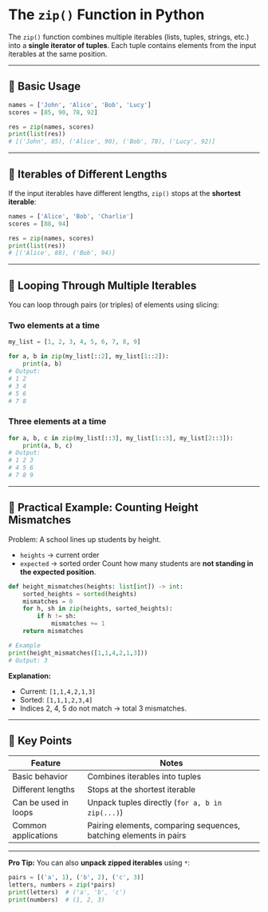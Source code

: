 

#  The `zip()` Function in Python

The `zip()` function combines multiple iterables (lists, tuples, strings, etc.) into a **single iterator of tuples**. Each tuple contains elements from the input iterables at the same position.

---

## 🔹 Basic Usage

```python
names = ['John', 'Alice', 'Bob', 'Lucy']
scores = [85, 90, 78, 92]

res = zip(names, scores)
print(list(res))
# [('John', 85), ('Alice', 90), ('Bob', 78), ('Lucy', 92)]
````

---

## 🔹 Iterables of Different Lengths

If the input iterables have different lengths, `zip()` stops at the **shortest iterable**:

```python
names = ['Alice', 'Bob', 'Charlie']
scores = [88, 94]

res = zip(names, scores)
print(list(res))
# [('Alice', 88), ('Bob', 94)]
```

---

## 🔹 Looping Through Multiple Iterables

You can loop through pairs (or triples) of elements using slicing:

### Two elements at a time

```python
my_list = [1, 2, 3, 4, 5, 6, 7, 8, 9]

for a, b in zip(my_list[::2], my_list[1::2]):
    print(a, b)
# Output:
# 1 2
# 3 4
# 5 6
# 7 8
```

### Three elements at a time

```python
for a, b, c in zip(my_list[::3], my_list[1::3], my_list[2::3]):
    print(a, b, c)
# Output:
# 1 2 3
# 4 5 6
# 7 8 9
```

---

## 🔹 Practical Example: Counting Height Mismatches

Problem: A school lines up students by height.

* `heights` → current order
* `expected` → sorted order
  Count how many students are **not standing in the expected position**.

```python
def height_mismatches(heights: list[int]) -> int:
    sorted_heights = sorted(heights)
    mismatches = 0
    for h, sh in zip(heights, sorted_heights):
        if h != sh:
            mismatches += 1
    return mismatches

# Example
print(height_mismatches([1,1,4,2,1,3]))
# Output: 3
```

**Explanation:**

* Current: `[1,1,4,2,1,3]`
* Sorted: `[1,1,1,2,3,4]`
* Indices 2, 4, 5 do not match → total 3 mismatches.

---

## 🔹 Key Points

| Feature              | Notes                                                             |
| -------------------- | ----------------------------------------------------------------- |
| Basic behavior       | Combines iterables into tuples                                    |
| Different lengths    | Stops at the shortest iterable                                    |
| Can be used in loops | Unpack tuples directly (`for a, b in zip(...)`)                   |
| Common applications  | Pairing elements, comparing sequences, batching elements in pairs |

---

 **Pro Tip:** You can also **unpack zipped iterables** using `*`:

```python
pairs = [('a', 1), ('b', 2), ('c', 3)]
letters, numbers = zip(*pairs)
print(letters)  # ('a', 'b', 'c')
print(numbers)  # (1, 2, 3)
```

```

